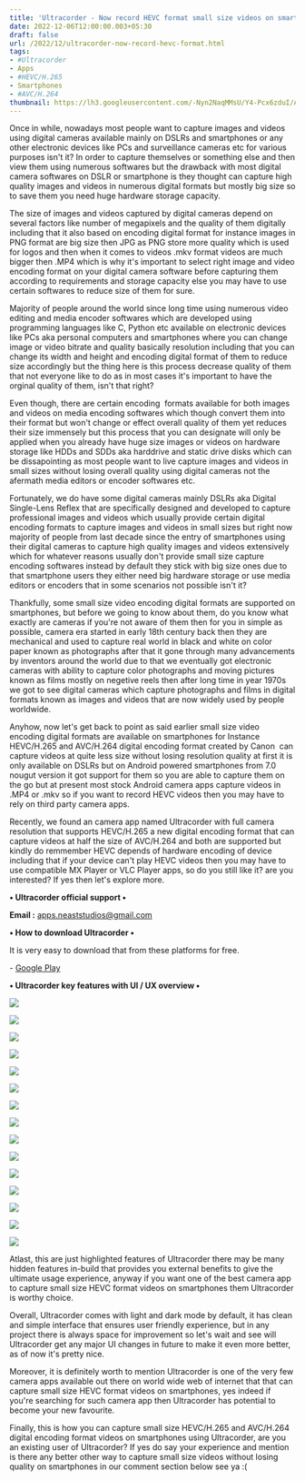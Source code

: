 ```yaml
---
title: 'Ultracorder - Now record HEVC format small size videos on smartphones.'
date: 2022-12-06T12:00:00.003+05:30
draft: false
url: /2022/12/ultracorder-now-record-hevc-format.html
tags: 
- #Ultracorder
- Apps
- #HEVC/H.265
- Smartphones
- #AVC/H.264
thumbnail: https://lh3.googleusercontent.com/-Nyn2NaqMMsU/Y4-Pcx6zduI/AAAAAAAAPlw/rhAZX94ttkkr5j7kXZwVWfedVKBJOAX2QCNcBGAsYHQ/s1600/1670352750854144-0.png
---
```


  

  

Once in while, nowadays most people want to capture images and videos using digital cameras available mainly on DSLRs and smartphones or any other electronic devices like PCs and surveillance cameras etc for various purposes isn't it? In order to capture themselves or something else and then view them using numerous softwares but the drawback with most digital camera softwares on DSLR or smartphone is they thought can capture high quality images and videos in numerous digital formats but mostly big size so to save them you need huge hardware storage capacity.

  

The size of images and videos captured by digital cameras depend on several factors like number of megapixels and the quality of them digitally including that it also based on encoding digital format for instance images in PNG format are big size then JPG as PNG store more quality which is used for logos and then when it comes to videos .mkv format videos are much bigger then .MP4 which is why it's important to select right image and video encoding format on your digital camera software before capturing them according to requirements and storage capacity else you may have to use certain softwares to reduce size of them for sure.

  

Majority of people around the world since long time using numerous video editing and media encoder softwares which are developed using programming languages like C, Python etc available on electronic devices like PCs aka personal computers and smartphones where you can change image or video bitrate and quality basically resolution including that you can change its width and height and encoding digital format of them to reduce size accordingly but the thing here is this process decrease quality of them that not everyone like to do as in most cases it's important to have the orginal quality of them, isn't that right?

  

Even though, there are certain encoding  formats available for both images and videos on media encoding softwares which though convert them into their format but won't change or effect overall quality of them yet reduces their size immensely but this process that you can designate will only be applied when you already have huge size images or videos on hardware storage like HDDs and SDDs aka harddrive and static drive disks which can be dissapointing as most people want to live capture images and videos in small sizes without losing overall quality using digital cameras not the afermath media editors or encoder softwares etc.

  

Fortunately, we do have some digital cameras mainly DSLRs aka Digital Single-Lens Reflex that are specifically designed and developed to capture professional images and videos which usually provide certain digital encoding formats to capture images and videos in small sizes but right now majority of people from last decade since the entry of smartphones using their digital cameras to capture high quality images and videos extensively which for whatever reasons usually don't provide small size capture encoding softwares instead by default they stick with big size ones due to that smartphone users they either need big hardware storage or use media editors or encoders that in some scenarios not possible isn't it?

  

Thankfully, some small size video encoding digital formats are supported on smartphones, but before we going to know about them, do you know what exactly are cameras if you're not aware of them then for you in simple as possible, camera era started in early 18th century back then they are mechanical and used to capture real world in black and white on color paper known as photographs after that it gone through many advancements by inventors around the world due to that we eventually got electronic cameras with ability to capture color photographs and moving pictures known as films mostly on negetive reels then after long time in year 1970s we got to see digital cameras which capture photographs and films in digital formats known as images and videos that are now widely used by people worldwide.

  

Anyhow, now let's get back to point as said earlier small size video encoding digital formats are available on smartphones for Instance HEVC/H.265 and AVC/H.264 digital encoding format created by Canon  can capture videos at quite less size without losing resolution quality at first it is only available on DSLRs but on Android powered smartphones from 7.0 nougut version it got support for them so you are able to capture them on the go but at present most stock Android camera apps capture videos in .MP4 or .mkv so if you want to record HEVC videos then you may have to rely on third party camera apps.

  

Recently, we found an camera app named Ultracorder with full camera resolution that supports HEVC/H.265 a new digital encoding format that can capture videos at half the size of AVC/H.264 and both are supported but kindly do remmember HEVC depends of hardware encoding of device including that if your device can't play HEVC videos then you may have to use compatible MX Player or VLC Player apps, so do you still like it? are you interested? If yes then let's explore more.

  

**• Ultracorder official support •**

**Email :** [apps.neaststudios@gmail.com](mailto:apps.neaststudios@gmail.com)

**• How to download Ultracorder •**

It is very easy to download that from these platforms for free.

  

\- [Google Play](https://play.google.com/store/apps/details?id=com.neaststudios.ultracorder)

**• Ultracorder key features with UI / UX overview •**

  

![](https://lh3.googleusercontent.com/-IKAxhEkf63s/Y4-ZAzCDDaI/AAAAAAAAPm0/QUjOBW24ovgoZXnTR_uJAlL7371JZGdDwCNcBGAsYHQ/s1600/1670355199441078-0.png)

![](https://lh3.googleusercontent.com/-89P7hfntKtM/Y4-ZAA1p_8I/AAAAAAAAPmw/eNzLzzbViUc8vHiv6_HPLsF2gyxyr-5OgCNcBGAsYHQ/s1600/1670355195972053-1.png)

![](https://lh3.googleusercontent.com/-XfjEMs0ixGU/Y4-Y_LptfyI/AAAAAAAAPms/BqurSxV7pY0bK7qbbo_KSU4S54QrKaL9wCNcBGAsYHQ/s1600/1670355192547400-2.png)

![](https://lh3.googleusercontent.com/-csO0NMHRM2U/Y4-Y-cWFkXI/AAAAAAAAPmo/0n9182te_zQMq7hXv0jcLjKnQy4op0yKwCNcBGAsYHQ/s1600/1670355189104548-3.png)

![](https://lh3.googleusercontent.com/-6voPZd38AB0/Y4-Y9dFfR7I/AAAAAAAAPmk/eu1aRAP--aklA87OLP98gp2D0oY5RcuBgCNcBGAsYHQ/s1600/1670355185205220-4.png)

![](https://lh3.googleusercontent.com/-UCNNjI2YZqY/Y4-Y8ZsghYI/AAAAAAAAPmg/OLiTTXrHOCMzC3R1TTJUoHlvsn3Zo2iwACNcBGAsYHQ/s1600/1670355181253704-5.png)

![](https://lh3.googleusercontent.com/-1J56jyfh4y0/Y4-Y7VrU6HI/AAAAAAAAPmc/pKWu0iBmO04keqfkSTD6O1bjVUKfZz7LgCNcBGAsYHQ/s1600/1670355178145094-6.png)

![](https://lh3.googleusercontent.com/-iJdL3RRdcSw/Y4-Y6rYJnvI/AAAAAAAAPmY/FiD_L6berJgeTyln5QvEmXYF3UOQvqelQCNcBGAsYHQ/s1600/1670355174285135-7.png)

![](https://lh3.googleusercontent.com/-9nXiuHKtqIc/Y4-Y5_BmlbI/AAAAAAAAPmU/5xUmYAZKgJUr-ft0MjsZG6LpK5LCvSnAgCNcBGAsYHQ/s1600/1670355171028645-8.png)

![](https://lh3.googleusercontent.com/-HNjD6tm4_z8/Y4-Y41TaiLI/AAAAAAAAPmQ/WbPoMtuFnBgucDvbY80P2tbT2IdaT6NwQCNcBGAsYHQ/s1600/1670355167369312-9.png)

![](https://lh3.googleusercontent.com/-bRe2ln2GSYM/Y4-Y32nxmiI/AAAAAAAAPmM/W7etwggBqnQApqksz2XeBMs32hvK0hHwgCNcBGAsYHQ/s1600/1670355163897108-10.png)

![](https://lh3.googleusercontent.com/-7q0eZFwATKk/Y4-Y3DVfAcI/AAAAAAAAPmI/zdNs4SqGPpo84_ZHXYMgzvkvD4e0zmWcACNcBGAsYHQ/s1600/1670355160622866-11.png)

![](https://lh3.googleusercontent.com/-WQdnXaD10zo/Y4-Y2YwQbgI/AAAAAAAAPmE/V2qAZJdluxwwSC36zD4Ae_lN2FcSW_RqACNcBGAsYHQ/s1600/1670355157689994-12.png)

![](https://lh3.googleusercontent.com/-FJI0qxu17FQ/Y4-Y1pd802I/AAAAAAAAPmA/VSsbPRu6EDUdjWTcimPtvDWQFnh0NkdzQCNcBGAsYHQ/s1600/1670355154193287-13.png)

![](https://lh3.googleusercontent.com/-MiXxsTK3Oek/Y4-Y0hNd6EI/AAAAAAAAPl8/pEOXJgB67icDOwfb7kcrNx-jf7D0hLv2ACNcBGAsYHQ/s1600/1670355149833918-14.png)

  

  

Atlast, this are just highlighted features of Ultracorder there may be many hidden features in-build that provides you external benefits to give the ultimate usage experience, anyway if you want one of the best camera app to capture small size HEVC format videos on smartphones them Ultracorder is worthy choice.

  

Overall, Ultracorder comes with light and dark mode by default, it has clean and simple interface that ensures user friendly experience, but in any project there is always space for improvement so let's wait and see will Ultracorder get any major UI changes in future to make it even more better, as of now it's pretty nice.

  

Moreover, it is definitely worth to mention Ultracorder is one of the very few camera apps available out there on world wide web of internet that that can capture small size HEVC format videos on smartphones, yes indeed if you're searching for such camera app then Ultracorder has potential to become your new favourite.

  

Finally, this is how you can capture small size HEVC/H.265 and AVC/H.264 digital encoding format videos on smartphones using Ultracorder, are you an existing user of Ultracorder? If yes do say your experience and mention is there any better other way to capture small size videos without losing quality on smartphones in our comment section below see ya :(